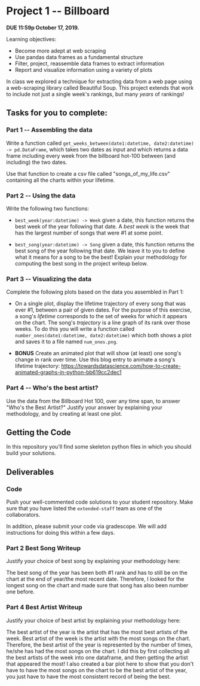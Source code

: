 # Project 1 -- Billboard 

**DUE 11:59p October 17, 2019.**

Learning objectives:

- Become more adept at web scraping
- Use pandas data frames as a fundamental structure
- Filter, project, reassemble data frames to extract information
- Report and visualize information using a variety of plots

In class we explored a technique for extracting data from a web page using a web-scraping library called Beautiful Soup. 
This project extends that work to include not just a single week's rankings, but many *years* of rankings!

## Tasks for you to complete:

### Part 1 -- Assembling the data

Write a function called `get_weeks_between(date1:datetime, date2:datetime) -> pd.DataFrame`, which takes two dates as input
and which returns a data frame including every week from the billboard hot-100 between (and including) the two dates. 

Use that function to create a csv file called "songs_of_my_life.csv" containing all the charts within your lifetime.

### Part 2 -- Using the data

Write the following two functions:

- `best_week(year:datetime) -> Week` given a date, this function returns the best week of the year following that date.
A *best week* is the week that has the largest number of songs that were #1 at some point.

- `best_song(year:datetime) -> Song` given a date, this function returns the best song of the year following that date.
We leave it to you to define what it means for a song to be the best! Explain your methodology for computing the best song 
in the project writeup below. 


### Part 3 -- Visualizing the data

Complete the following plots based on the data you assembled in Part 1:

- On a single plot, 
display the lifetime trajectory of every song that was ever #1, between a pair of given dates. 
For the purpose of this exercise, a 
song's *lifetime* corresponds to the set of weeks for which it appears on the chart. The song's *trajectory* is a line graph 
of its rank over those weeks. To do this you will write a function called `number_ones(date1:datetime, date2:datetime)`
which both shows a plot and saves it to a file named `num_ones.png`.

- **BONUS** Create an animated plot that will show (at least) one song's change in rank over time. Use this blog entry to 
animate a song's
lifetime trajectory: https://towardsdatascience.com/how-to-create-animated-graphs-in-python-bb619cc2dec1

### Part 4 -- Who's the best artist?

Use the data from the Billboard Hot 100, over any time span, to answer "Who's the Best Artist?" Justify your answer by 
explaining your methodology, and by creating at least one plot.

## Getting the Code

In this repository you'll find some skeleton python files in which you should build your solutions. 

## Deliverables

### Code

Push your well-commented code solutions to your student repository. Make sure that you have listed the `extended-staff` team as one of the collaborators. 

In addition, please submit your code via gradescope. We will add instructions for doing this within a few days.

### Part 2 Best Song Writeup

Justify your choice of best song by explaining your methodology here:

The best song of the year has  been both #1 rank and has to still be on the chart at the end of year/the most recent date. Therefore, I looked for the longest song on the chart and made sure that song has also been number one before.


### Part 4 Best Artist Writeup

Justify your choice of best artist by explaining your methodology here:



The best artist of the year is the artist that has the most best artists of the week. Best artist of the week is the artist with the most songs on the chart. Therefore, the best artist of the year is represented by the number of times, he/she has had the most songs on the chart. 
I did this by first collecting all the best artists of the week into one dataframe, and then getting the artist that appeared the most!
I also created a bar plot here to show that you don't have to have the most songs on the chart to be the best artist of the year,
you just have to have the most consistent record of being the best.


